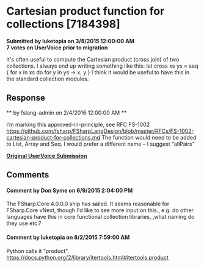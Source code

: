 # Cartesian product function for collections [7184398] #

**Submitted by luketopia on 3/8/2015 12:00:00 AM**  
**7 votes on UserVoice prior to migration**  

It's often useful to compute the Cartesian product (cross join) of two collections. I always end up writing something like this:
let cross xs ys =
seq {
for x in xs do
for y in ys ->
x, y
}
I think it would be useful to have this in the standard collection modules.



## Response ##
** by fslang-admin on 2/4/2016 12:00:00 AM **

I’m marking this approved-in-principle, see RFC FS-1002 https://github.com/fsharp/FSharpLangDesign/blob/master/RFCs/FS-1002-cartesian-product-for-collections.md
The function would need to be added to List, Array and Seq. I would prefer a different name – I suggest “allPairs”


**[Original UserVoice Submission](https://fslang.uservoice.com/forums/245727-f-language/suggestions/7184398)**


## Comments ##


#### Comment by Don Syme on 6/9/2015 2:04:00 PM ####
The FSharp.Core 4.0.0.0 ship has sailed. It seems reasonable for FSharp.Core vNext, though I'd like to see more input on this., e.g. do other languages have this in core functional collection libraries, ,what naming do they use etc.?


#### Comment by luketopia on 8/2/2015 7:59:00 AM ####
Python calls it "product". https://docs.python.org/2/library/itertools.html#itertools.product


